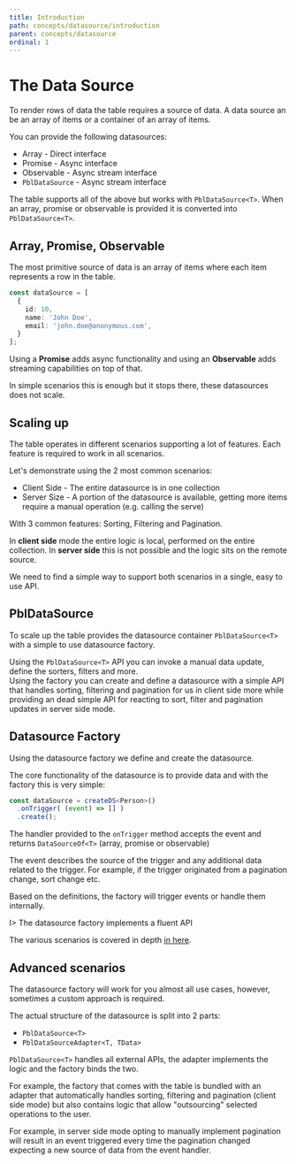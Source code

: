 ```yaml
---
title: Introduction
path: concepts/datasource/introduction
parent: concepts/datasource
ordinal: 1
---
```

# The Data Source

To render rows of data the table requires a source of data.
A data source an be an array of items or a container of an array of items.

You can provide the following datasources:

- Array - Direct interface
- Promise - Async interface
- Observable - Async stream interface
- `PblDataSource` - Async stream interface

The table supports all of the above but works with `PblDataSource<T>`.
When an array, promise or observable is provided it is converted into `PblDataSource<T>`.

## Array, Promise, Observable

The most primitive source of data is an array of items where each item represents a row in the table.

```typescript
const dataSource = [
  {
    id: 10,
    name: 'John Doe',
    email: 'john.doe@anonymous.com',
  }
];
```

<div pbl-example-view="pbl-datasource-introduction-simple-model-example"></div>

Using a **Promise** adds async functionality and using an **Observable** adds streaming capabilities on top of that.

In simple scenarios this is enough but it stops there, these datasources does not scale.

## Scaling up

The table operates in different scenarios supporting a lot of features. Each feature is required to work in all scenarios.

Let's demonstrate using the 2 most common scenarios:

- Client Side - The entire datasource is in one collection
- Server Size - A portion of the datasource is available, getting more items require a manual operation (e.g. calling the serve)

With 3 common features: Sorting, Filtering and Pagination.

In **client side** mode the entire logic is local, performed on the entire collection. In **server side** this is not possible
and the logic sits on the remote source.

We need to find a simple way to support both scenarios in a single, easy to use API.

## PblDataSource

To scale up the table provides the datasource container `PblDataSource<T>` with a simple to use datasource factory.

Using the `PblDataSource<T>` API you can invoke a manual data update, define the sorters, filters and more.  
Using the factory you can create and define a datasource with a simple API that handles sorting, filtering and pagination for us in client side more
while providing an dead simple API for reacting to sort, filter and pagination updates in server side mode.

<div pbl-example-view="pbl-working-with-pbl-datasource-example" containerClass="table-height-300 mat-elevation-z7"></div>

## Datasource Factory

Using the datasource factory we define and create the datasource.

The core functionality of the datasource is to provide data and with the factory this is very simple:

```typescript
const dataSource = createDS<Person>()
  .onTrigger( (event) => [] )
  .create();
```

The handler provided to the `onTrigger` method accepts the event and returns `DataSourceOf<T>` (array, promise or observable)

The event describes the source of the trigger and any additional data related to the trigger. For example, if the trigger originated from
a pagination change, sort change etc.

Based on the definitions, the factory will trigger events or handle them internally.

I> The datasource factory implements a fluent API

The various scenarios is covered in depth [in here](../factory).

## Advanced scenarios

The datasource factory will work for you almost all use cases, however, sometimes a custom approach is required.

The actual structure of the datasource is split into 2 parts:

- `PblDataSource<T>`
- `PblDataSourceAdapter<T, TData>`

`PblDataSource<T>` handles all external APIs, the adapter implements the logic and the factory binds the two.

For example, the factory that comes with the table is bundled with an adapter that automatically handles sorting, filtering and pagination
(client side mode) but also contains logic that allow "outsourcing" selected operations to the user.

For example, in server side mode opting to manually implement pagination will result in an event triggered every time the pagination changed
expecting a new source of data from the event handler.
